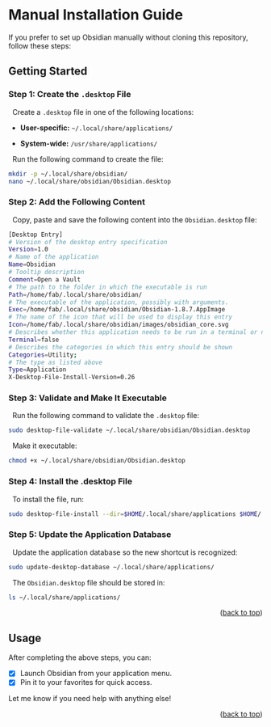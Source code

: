 # Manual Installation Guide

If you prefer to set up Obsidian manually without cloning this repository, follow these steps:

<!-- GETTING STARTED -->
## Getting Started
### Step 1: Create the `.desktop` File  
&nbsp; Create a `.desktop` file in one of the following locations:  
- **User-specific:** `~/.local/share/applications/`  

- **System-wide:** `/usr/share/applications/`


&nbsp; Run the following command to create the file:  
```bash
mkdir -p ~/.local/share/obsidian/
nano ~/.local/share/obsidian/Obsidian.desktop
```


### Step 2: Add the Following Content
&nbsp; Copy, paste and save the following content into the `Obsidian.desktop` file:
```bash
[Desktop Entry]
# Version of the desktop entry specification
Version=1.0 
# Name of the application
Name=Obsidian 
# Tooltip description
Comment=Open a Vault
# The path to the folder in which the executable is run
Path=/home/fab/.local/share/obsidian/
# The executable of the application, possibly with arguments.
Exec=/home/fab/.local/share/obsidian/Obsidian-1.8.7.AppImage
# The name of the icon that will be used to display this entry
Icon=/home/fab/.local/share/obsidian/images/obsidian_core.svg
# Describes whether this application needs to be run in a terminal or not
Terminal=false
# Describes the categories in which this entry should be shown
Categories=Utility;
# The type as listed above
Type=Application
X-Desktop-File-Install-Version=0.26
```


### Step 3: Validate and Make It Executable
&nbsp; Run the following command to validate the `.desktop` file:
```bash
sudo desktop-file-validate ~/.local/share/obsidian/Obsidian.desktop
```
&nbsp; Make it executable:
```bash
chmod +x ~/.local/share/obsidian/Obsidian.desktop
```


### Step 4: Install the .desktop File
&nbsp; To install the file, run:
```bash 
sudo desktop-file-install --dir=$HOME/.local/share/applications $HOME/.local/share/obsidian/Obsidian.desktop
```


### Step 5: Update the Application Database
&nbsp; Update the application database so the new shortcut is recognized:
```bash 
sudo update-desktop-database ~/.local/share/applications/
```
&nbsp; The `Obsidian.desktop` file should be stored in:
```bash
ls ~/.local/share/applications/
```

<p align="right">(<a href="#readme-top">back to top</a>)</p>


## Usage
After completing the above steps, you can:
 - [x] Launch Obsidian from your application menu.
 - [x] Pin it to your favorites for quick access.

Let me know if you need help with anything else!

<p align="right">(<a href="#readme-top">back to top</a>)</p>
